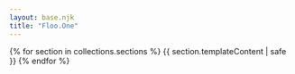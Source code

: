 ```yaml
---
layout: base.njk
title: "Floo.One"
---
```

{% for section in collections.sections %}
    {{ section.templateContent | safe }}
{% endfor %}
